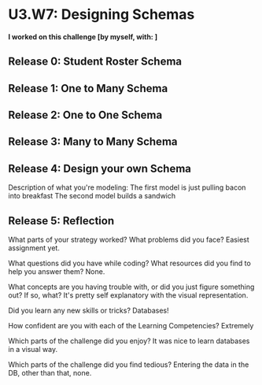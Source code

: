 # U3.W7: Designing Schemas


#### I worked on this challenge [by myself, with: ]


## Release 0: Student Roster Schema
<!-- display your image inline here -->


## Release 1: One to Many Schema
<!-- https://github.com/ClarkGH/phase_0_unit_3/blob/master/week_7/images/one_to_many.jpg -->


## Release 2: One to One Schema
<!-- https://github.com/ClarkGH/phase_0_unit_3/blob/master/week_7/images/one_to_one.jpg -->


## Release 3: Many to Many Schema
<!-- dhttps://github.com/ClarkGH/phase_0_unit_3/blob/master/week_7/images/many_to_many.jpg -->


## Release 4: Design your own Schema
Description of what you're modeling: 
The first model is just pulling bacon into breakfast
The second model builds a sandwich
<!-- https://github.com/ClarkGH/phase_0_unit_3/blob/master/week_7/images/bacon.jpg -->
<!-- https://github.com/ClarkGH/phase_0_unit_3/blob/master/week_7/images/my_db.jpg -->

## Release 5: Reflection
What parts of your strategy worked? What problems did you face?
Easiest assignment yet.

What questions did you have while coding? What resources did you find to help you answer them?
None.

What concepts are you having trouble with, or did you just figure something out? If so, what?
It's pretty self explanatory with the visual representation.

Did you learn any new skills or tricks?
Databases!

How confident are you with each of the Learning Competencies?
Extremely

Which parts of the challenge did you enjoy?
It was nice to learn databases in a visual way.

Which parts of the challenge did you find tedious?
Entering the data in the DB, other than that, none.